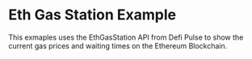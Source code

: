 # Eth Gas Station Example

This exmaples uses the EthGasStation API from Defi Pulse to show the current gas prices and waiting times on the Ethereum Blockchain.

